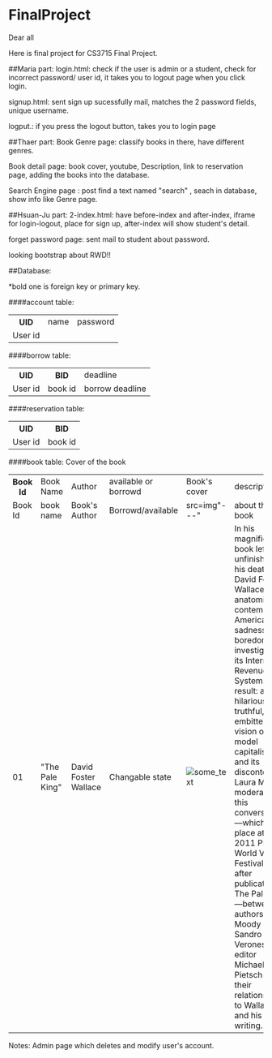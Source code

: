 # FinalProject

Dear all

Here is final project for CS3715 Final Project.

##Maria part:
login.html: check if the user is admin or a student, check for incorrect password/ user id, it takes you to logout page when you click login.

signup.html: sent sign up sucessfully mail,  matches the 2 password fields, unique username.

logput.: if you press the logout button, takes you to login page

##Thaer part:
Book Genre page: classify books in there, have different genres. 

Book detail page: book cover, youtube, Description, link to reservation page, adding the books into the database.

Search Engine page : post find a text named "search" , seach in database, show info like Genre page. 

##Hsuan-Ju part:
2-index.html: have before-index and after-index, iframe for login-logout, place for sign up, after-index will show student's detail.

forget password page: sent mail to student about password.

looking bootstrap about RWD!!

##Database:

*bold one is foreign key or primary key.

####account table:
<table>
<tr>
<th>UID</th><td>name</td><td>password</td>
</tr>
<tr>
<td>User id</td><td></td><td></td>
</tr>
</table>
####borrow table:
<table>
<tr>
<th>UID</th><th>BID</th><td>deadline</td>
</tr>
<tr>
<td>User id</td><td>book id</td><td>borrow deadline</td>
</tr>
</table>
####reservation table:
<table>
<tr>
<th>UID</th><th>BID</th>
</tr>
<tr>
<td>User id</td><td>book id</td>
</tr>
</table>
####book table:
<table>
<tr>
<th>Book Id</th><td>Book Name</td><td>Author</td><td>available or borrowd</td><td>Book's cover</td><td>description</td><td>book's cover photo</td><td>Category</td>
</tr>
<tr>
<td>Book Id</td><td>book name</td><td>Book's Author</td><td>Borrowd/available</td>Cover of the book<td>src=img"---"</td><td>about the book</td><td>Science/Food/Literature/etc..</td>
</tr>
<tr>
<td>01</td><td>"The Pale King"</td><td>David Foster Wallace</td><td>Changable state</td><td><img src="https://thomaslegendre.files.wordpress.com/2012/01/pale-king-cover.jpg" alt="some_text"></td><td>In his magnificent book left unfinished at his death, David Foster Wallace anatomizes contemporary American sadness and boredom by investigating its Internal Revenue System. The result: a hilarious, truthful, and embittered vision of late-model capitalism and its discontents. Laura Miller moderates this conversation—which took place at the 2011 PEN World Voices Festival just after publication of The Pale King—between authors Rick Moody and Sandro Veronesi and editor Michael Pietsch about their relationships to Wallace and his writing.</td><td>Friction</td>
</tr>
</table>
Notes: Admin page which deletes and modify user's account.
